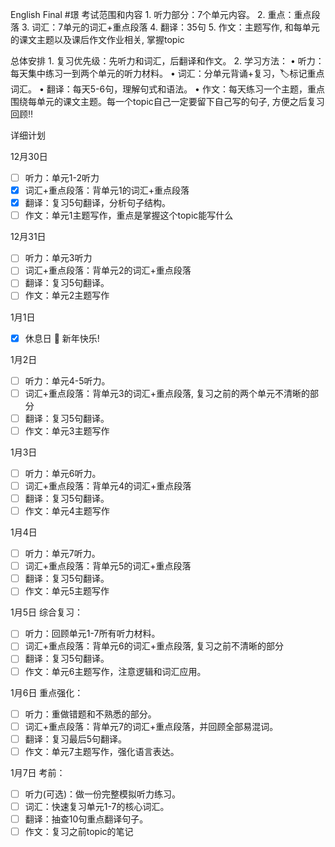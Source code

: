 English Final
#璟
考试范围和内容
	1.	听力部分：7个单元内容。
	2.	重点：重点段落
	3.	词汇：7单元的词汇+重点段落
	4.	翻译：35句
	5.	作文：主题写作,  和每单元的课文主题以及课后作文作业相关, 掌握topic

总体安排
	1.	复习优先级：先听力和词汇，后翻译和作文。
	2.	学习方法：
	•	听力：每天集中练习一到两个单元的听力材料。
	•	词汇：分单元背诵+复习，🏷️标记重点词汇。
	•	翻译：每天5-6句，理解句式和语法。
	•	作文：每天练习一个主题，重点围绕每单元的课文主题。每一个topic自己一定要留下自己写的句子, 方便之后复习回顾‼️

详细计划

12月30日
- [ ] 听力：单元1-2听力
- [x] 词汇+重点段落：背单元1的词汇+重点段落
- [x] 翻译：复习5句翻译，分析句子结构。
- [ ] 作文：单元1主题写作，重点是掌握这个topic能写什么

12月31日
- [ ] 听力：单元3听力
- [ ] 词汇+重点段落：背单元2的词汇+重点段落
- [ ] 翻译：复习5句翻译。
- [ ] 作文：单元2主题写作

1月1日
- [x] 休息日 🎉 新年快乐!

1月2日
- [ ] 听力：单元4-5听力。
- [ ] 词汇+重点段落：背单元3的词汇+重点段落, 复习之前的两个单元不清晰的部分
- [ ] 翻译：复习5句翻译。
- [ ] 作文：单元3主题写作

1月3日
- [ ] 听力：单元6听力。
- [ ] 词汇+重点段落：背单元4的词汇+重点段落
- [ ] 翻译：复习5句翻译。
- [ ] 作文：单元4主题写作

1月4日
- [ ] 听力：单元7听力。
- [ ] 词汇+重点段落：背单元5的词汇+重点段落
- [ ] 翻译：复习5句翻译。
- [ ] 作文：单元5主题写作

1月5日
综合复习：
- [ ] 听力：回顾单元1-7所有听力材料。
- [ ] 词汇+重点段落：背单元6的词汇+重点段落, 复习之前不清晰的部分
- [ ] 翻译：复习5句翻译。
- [ ] 作文：单元6主题写作，注意逻辑和词汇应用。

1月6日
重点强化：
- [ ] 听力：重做错题和不熟悉的部分。
- [ ] 词汇+重点段落：背单元7的词汇+重点段落，并回顾全部易混词。
- [ ] 翻译：复习最后5句翻译。
- [ ] 作文：单元7主题写作，强化语言表达。

1月7日
考前：
- [ ] 听力(可选)：做一份完整模拟听力练习。
- [ ] 词汇：快速复习单元1-7的核心词汇。
- [ ] 翻译：抽查10句重点翻译句子。
- [ ] 作文：复习之前topic的笔记
